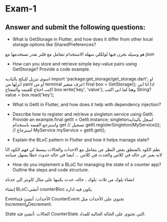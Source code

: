 # Exam-1
## Answer and submit the following questions:
- What is GetStorage in Flutter, and how does it differ from other local storage options like SharedPreferences?

 هو وسيله نخزن فبها لولكلي 
 سهلة الاستخدام 
 تتعامل مع فلتر 
 نقدر نستخدمها مع json 



- How can you store and retrieve simple key-value pairs using GetStorage? Provide a code example.

اسوي تنزيل للبكج بالباديه 
import 'package:get_storage/get_storage.dart'; 
او انزلها من yaml او من terminal
اعرف متغير 
final box = GetStorage();
اذا انا ابي اكتب احتاج للقيمه والمفتاح 
box.write('key', 'value');
وهنا لما ابي اكتب 
String? value = box.read('key');



- What is GetIt in Flutter, and how does it help with dependency injection?


- Describe how to register and retrieve a singleton service using GetIt. Provide an example.final getIt = GetIt.instance;
singletonاسجل بالبدايه 
واسترجع القيمه باستخدام get
// تسجيل 
getIt.registerSingleton<MyService>(MyService());
// استرجاع 
MyService myService = getIt.get<MyService>();

- Explain the BLoC pattern in Flutter and how it helps manage state?

UI نظم الكود بالمنطق بغض النظر عن 
يتعامل مع الاحداث والحالات 
يبسط لي فهم الكود لانه يعبر عن حاله في كلاس والحدث في كلاس ...
ايضا في حاله حدوث خطا يسهل صيانته 

- How do you implement a BLoC for managing the state of a counter app? Outline the steps and code structure. 

انشاء بلوك من ثلاث :بلوك ، حاله، حدث 
بكتبها على مثال كاونتر الي خذناه 


 إنشاء BLoC:أنشى counterBloc يكون فيه اداره 
 

  Eventالأحداث: أنشئِ فئة CounterEvent تحتوي على  الأحداث مثل IncrementوDecrement.

   State الحالات :أنشئ فئة CounterState التي تحتوي على الحالة الحالية للعداد.

